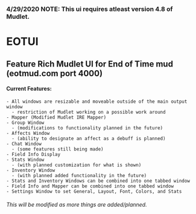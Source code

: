 ### 4/29/2020 NOTE: This ui requires atleast version 4.8 of Mudlet.

# EOTUI
## Feature Rich Mudlet UI for End of Time mud (eotmud.com port 4000)


#### Current Features:
	- All windows are resizable and moveable outside of the main output window
      - restriction of Mudlet working on a possible work around
	- Mapper (Modified Mudlet IRE Mapper)
	- Group Window 
	  - (modifications to functionality planned in the future)	
	- Affects Window 
	  - (ability to designate an affect as a debuff is planned)
	- Chat Window 
	  - (some features still being made)
	- Field Info Display
	- Stats Window 
	  - (with planned customization for what is shown)
	- Inventory Window 
	  - (with planned added functionality in the future)
	- Stats and Inventory Windows can be combined into one tabbed window
	- Field Info and Mapper can be combined into one tabbed window
	- Settings Window to set General, Layout, Font, Colors, and Stats
	

###### This will be modified as more things are added/planned.

